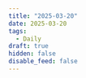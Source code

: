 ```yaml
---
title: "2025-03-20"
date: 2025-03-20
tags:
  - Daily
draft: true
hidden: false
disable_feed: false
---
```


